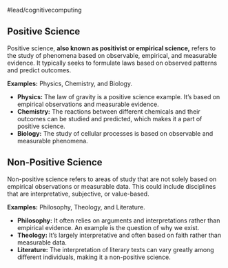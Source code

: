 #lead/cognitivecomputing

## Positive Science

Positive science, **also known as positivist or empirical science,** refers to the study of phenomena based on observable, empirical, and measurable evidence. It typically seeks to formulate laws based on observed patterns and predict outcomes.

**Examples:** Physics, Chemistry, and Biology.

- **Physics:** The law of gravity is a positive science example. It’s based on empirical observations and measurable evidence.
- **Chemistry:** The reactions between different chemicals and their outcomes can be studied and predicted, which makes it a part of positive science.
- **Biology:** The study of cellular processes is based on observable and measurable phenomena.

## Non-Positive Science

Non-positive science refers to areas of study that are not solely based on empirical observations or measurable data. This could include disciplines that are interpretative, subjective, or value-based.

**Examples:** Philosophy, Theology, and Literature.

- **Philosophy:** It often relies on arguments and interpretations rather than empirical evidence. An example is the question of why we exist.
- **Theology:** It’s largely interpretative and often based on faith rather than measurable data.
- **Literature:** The interpretation of literary texts can vary greatly among different individuals, making it a non-positive science.
